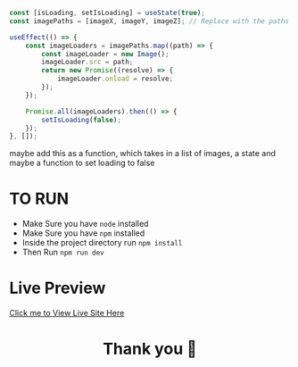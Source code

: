 ```javascript
const [isLoading, setIsLoading] = useState(true);
const imagePaths = [imageX, imageY, imageZ]; // Replace with the paths to your images

useEffect(() => {
	const imageLoaders = imagePaths.map((path) => {
		const imageLoader = new Image();
		imageLoader.src = path;
		return new Promise((resolve) => {
			imageLoader.onload = resolve;
		});
	});

	Promise.all(imageLoaders).then(() => {
		setIsLoading(false);
	});
}, []);
```

maybe add this as a function, which takes in a list of images, a state and maybe a function to set loading to false

# TO RUN

-   Make Sure you have `node` installed
-   Make Sure you have `npm` installed
-   Inside the project directory run `npm install`
-   Then Run `npm run dev`

# Live Preview

[Click me to View Live Site Here](https://accomodation-ui.vercel.app/)

<h1 align="center" > Thank you 👋</h1>
